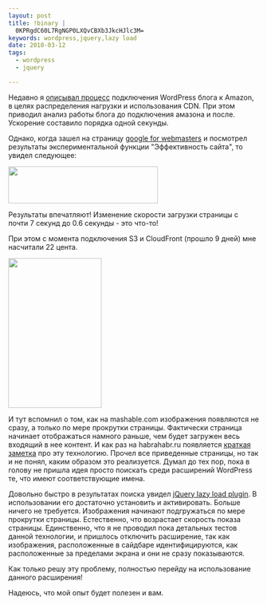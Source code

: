 ```yaml
--- 
layout: post
title: !binary |
  0KPRgdC60L7RgNGP0LXQvCBXb3JkcHJlc3M=
keywords: wordpress,jquery,lazy load
date: 2010-03-12
tags:
  - wordpress
  - jquery

---
```

Недавно я <a href="/2010/03/03/wordpress-amazon/">описывал процесс</a> подключения WordPress блога к Amazon, в целях распределения нагрузки и использования CDN. При этом приводил анализ работы блога до подключения амазона и после. Ускорение составило порядка одной секунды.

Однако, когда зашел на страницу <a href="http://www.google.com/webmasters/tools/" rel="nofollow">google for webmasters</a> и посмотрел результаты экспериментальной функции "Эффективность сайта", то увидел следующее:

<a href="http://static.juev.ru/2010/03/page-speed.png" id="lightbox"><img class="aligncenter size-medium wp-image-950" title="page speed" src="http://static.juev.ru/2010/03/page-speed-300x74.png" alt="" width="300" height="74" /></a>

Результаты впечатляют! Изменение скорости загрузки страницы с почти 7 секунд до 0.6 секунды - это что-то!

При этом с момента подключения S3 и CloudFront (прошло 9 дней) мне насчитали 22 цента.

<a href="http://static.juev.ru/2010/03/amazon.png" id="lightbox"><img class="aligncenter size-medium wp-image-951" title="amazon" src="http://static.juev.ru/2010/03/amazon-187x300.png" alt="" width="187" height="300" /></a>

И тут вспомнил о том, как на mashable.com изображения появляются не сразу, а только по мере прокрутки страницы. Фактически страница начинает отображаться намного раньше, чем будет загружен весь входящий в нее контент. И как раз на habrahabr.ru появляется <a href="http://habrahabr.ru/blogs/client_side_optimization/87083/" rel="nofollow">краткая заметка</a> про эту технологию. Прочел все приведенные страницы, но так и не понял, каким образом это реализуется. Думал до тех пор, пока в голову не пришла идея просто поискать среди расширений WordPress те, что имеют соответствующие имена.

Довольно быстро в результатах поиска увидел <a href="http://github.com/ayn/wp-jquery-lazy-load/" rel="nofollow">jQuery lazy load plugin</a>. В использовании его достаточно установить и активировать. Больше ничего не требуется. Изображения начинают подгружаться по мере прокрутки страницы. Естественно, что возрастает скорость показа страницы. Единственно, что я не проводил пока детальных тестов данной технологии, и пришлось отключить расширение, так как изображения, расположенные в сайдбаре идентифицируются, как расположенные за пределами экрана и они не сразу показываются.

Как только решу эту проблему, полностью перейду на использование данного расширения!

Надеюсь, что мой опыт будет полезен и вам.
